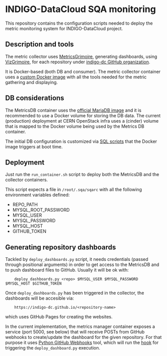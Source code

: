 # INDIGO-DataCloud SQA monitoring

This repository contains the configuration scripts needed to deploy the metric
monitoring system for INDIGO-DataCloud project. 

## Description and tools

The metric collector uses [MetricsGrimoire](https://github.com/metricsgrimoire), 
generating dashboards, using [VizGrimoire](https://github.com/vizgrimoire), for
each repository under [indigo-dc GitHub organization](https://github.com/indigo-dc).

It is Docker-based (both DB and consumer). The metric collector container uses
a [custom Docker image](docker/metrics/Dockerfile) with all the tools
needed for the metric gathering and displaying.

## DB considerations

The MetricsDB container uses the [official MariaDB image](https://hub.docker.com/_/mariadb/)
and it is recommended to use a Docker volume for storing the DB data. The current
(production) deployment at CERN OpenStack infra uses a (cinder) volume that is mapped
to the Docker volume being used by the Metrics DB container.

The initial DB configuration is customized via [SQL scripts](docker/metrics/initdb.d/) that 
the Docker image triggers at boot time.

## Deployment

Just run the `run_container.sh` script to deploy both the MetricsDB and the 
collector containers.

This script expects a file in `/root/.sqa/sqarc` with all the following environment variables 
defined:

- REPO_PATH
- MYSQL_ROOT_PASSWORD
- MYSQL_USER
- MYSQL_PASSWORD
- MYSQL_HOST
- GITHUB_TOKEN

## Generating repository dashboards

Tackled by `deploy_dashboards.py` script, it needs credentials (passed through 
positional arguments) in order to get access to the MetricsDB and to push dashboard files
to GitHub. Usually it will be ok with:

```
	deploy_dashboards.py <repo> $MYSQL_USER $MYSQL_PASSWORD $MYSQL_HOST $GITHUB_TOKEN
```

Once `deploy_dashboards.py` has been triggered in the collector, the
dashboards will be accesible via:

```
	https://indigo-dc.github.io/<repository-name>
```

which uses GitHub Pages for creating the websites.

In the current implementation, the metrics manager container exposes a service (port 5000, see 
below) that will receive POSTs from GitHub webhooks to create/update the dashboard for the given 
repository. For that purpose it uses [Python GitHub Webhooks](https://github.com/carlos-jenkins/python-github-webhooks)
tool, which will run the [hook](https://github.com/indigo-dc/metrics/raw/master/scripts/hooks/all)
for triggering the `deploy_dashboard.py` execution.
